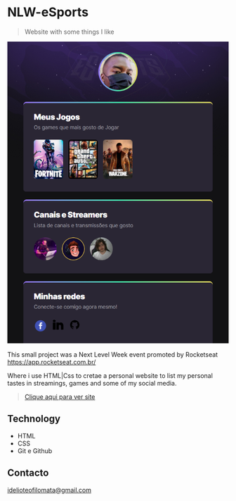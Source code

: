 # NLW-eSports
>Website with some things I like



![preview](./.github/Preview.png)

This small project was a Next Level Week event promoted by Rocketseat <https://app.rocketseat.com.br/> 

Where i use HTML|Css to cretae a personal website to list my personal tastes in streamings, games and some of my social media.


>[Clique aqui para ver site](https://idelio-mata.github.io/NLW-Sports/)


##  Technology
 - HTML
 - CSS
 - Git e Github

## Contacto
<idelioteofilomata@gmail.com>